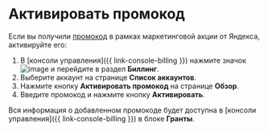 # Активировать промокод

Если вы получили [промокод](../concepts/promo-code.md) в рамках маркетинговой акции от Яндекса, активируйте его:
1. В [консоли управления]({{ link-console-billing }}) нажмите значок ![image](../../_assets/ugly-sandwich.svg) и перейдите в раздел **Биллинг**.
1. Выберите аккаунт на странице **Список аккаунтов**.
1. Нажмите кнопку **Активировать промокод** на странице **Обзор**.
1. Введите промокод и нажмите кнопку **Активировать**.

Вся информация о добавленном промокоде будет доступна  в [консоли управления]({{ link-console-billing }}) в блоке **Гранты**.


